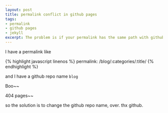 ```yaml
---
layout: post
title: permalink conflict in github pages 
tags:
- permalink
- github pages
- jekyll
excerpt: The problem is if your permalink has the same path with github repo, you'll get 404 error pages.
---
```


I have a permalink like

{% highlight javascript linenos %}
  permalink:       /blog/:categories/:title/
{% endhighlight %}

and I have a github repo name `blog`

Boo~~

404 pages~~

so the solution is to change the github repo name, over. thx github.
